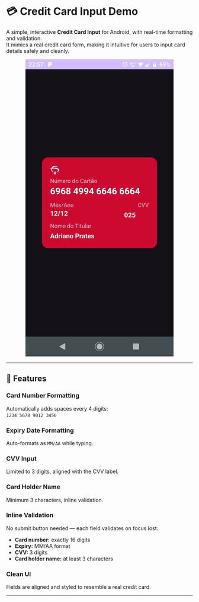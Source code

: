 # 💳 Credit Card Input Demo

A simple, interactive **Credit Card Input** for Android, with real-time formatting and validation.  
It mimics a real credit card form, making it intuitive for users to input card details safely and cleanly.

<div align="center">
  <img src="app/src/main/res/layout.jpg" alt="layout" width="400"/>
</div>

---

## 🚀 Features

### Card Number Formatting
Automatically adds spaces every 4 digits:  
`1234 5678 9012 3456`

### Expiry Date Formatting
Auto-formats as `MM/AA` while typing.

### CVV Input
Limited to 3 digits, aligned with the CVV label.

### Card Holder Name
Minimum 3 characters, inline validation.

### Inline Validation
No submit button needed — each field validates on focus lost:  

- **Card number:** exactly 16 digits  
- **Expiry:** MM/AA format  
- **CVV:** 3 digits  
- **Card holder name:** at least 3 characters

### Clean UI
Fields are aligned and styled to resemble a real credit card.

---
